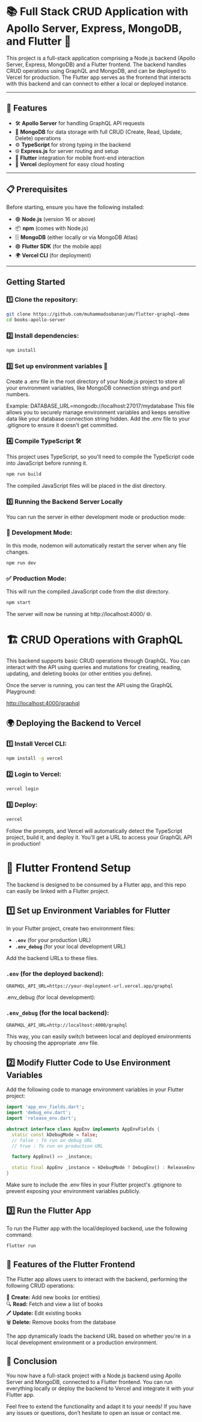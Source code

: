 # 📚 Full Stack CRUD Application with Apollo Server, Express, MongoDB, and Flutter 🚀

This project is a full-stack application comprising a Node.js backend (Apollo Server, Express, MongoDB) and a Flutter frontend. The backend handles CRUD operations using GraphQL and MongoDB, and can be deployed to Vercel for production. The Flutter app serves as the frontend that interacts with this backend and can connect to either a local or deployed instance.

---

## 🚀 Features

- 🛠️ **Apollo Server** for handling GraphQL API requests
- 💾 **MongoDB** for data storage with full CRUD (Create, Read, Update, Delete) operations
- ⚙️ **TypeScript** for strong typing in the backend
- 🌐 **Express.js** for server routing and setup
- 📱 **Flutter** integration for mobile front-end interaction
- 🔄 **Vercel** deployment for easy cloud hosting

---

## 📋 Prerequisites

Before starting, ensure you have the following installed:

- 🟢 **Node.js** (version 16 or above)
- 📦 **npm** (comes with Node.js)
- 🗄️ **MongoDB** (either locally or via MongoDB Atlas)
- 🟢 **Flutter SDK** (for the mobile app)
- 🌍 **Vercel CLI** (for deployment)

---

## Getting Started

### 1️⃣ Clone the repository:

```bash
git clone https://github.com/muhammadsobananjum/flutter-graphql-demo
cd books-apollo-server
```

### 2️⃣ Install dependencies:
```bash
npm install
```

### 3️⃣ Set up environment variables 🌱
Create a .env file in the root directory of your Node.js project to store all your environment variables, like MongoDB connection strings and port numbers.

Example:
DATABASE_URL=mongodb://localhost:27017/mydatabase
This file allows you to securely manage environment variables and keeps sensitive data like your database connection string hidden. Add the .env file to your .gitignore to ensure it doesn't get committed.

### 4️⃣ Compile TypeScript 🛠️
This project uses TypeScript, so you'll need to compile the TypeScript code into JavaScript before running it.
```bash
npm run build
```
The compiled JavaScript files will be placed in the dist directory.

###  5️⃣ Running the Backend Server Locally
You can run the server in either development mode or production mode:

### 🔄 Development Mode:
In this mode, nodemon will automatically restart the server when any file changes.
```bash
npm run dev
```
### ✅ Production Mode:
This will run the compiled JavaScript code from the dist directory.
```bash
npm start
```
The server will now be running at http://localhost:4000/ 🌐.

# 🏗️ CRUD Operations with GraphQL

This backend supports basic CRUD operations through GraphQL. You can interact with the API using queries and mutations for creating, reading, updating, and deleting books (or other entities you define).

Once the server is running, you can test the API using the GraphQL Playground:

[http://localhost:4000/graphql](http://localhost:4000/graphql)

## 🌍 Deploying the Backend to Vercel

### 1️⃣ **Install Vercel CLI:**
```bash
npm install -g vercel
```

### 2️⃣ Login to Vercel:
```bash
vercel login
```

### 3️⃣ Deploy:
```bash
vercel
```

Follow the prompts, and Vercel will automatically detect the TypeScript project, build it, and deploy it. You'll get a URL to access your GraphQL API in production!

# 📱 Flutter Frontend Setup

The backend is designed to be consumed by a Flutter app, and this repo can easily be linked with a Flutter project.

## 1️⃣ Set up Environment Variables for Flutter

In your Flutter project, create two environment files:

- **`.env`** (for your production URL)
- **`.env_debug`** (for your local development URL)

Add the backend URLs to these files.

### `.env` (for the deployed backend):
```plaintext
GRAPHQL_API_URL=https://your-deployment-url.vercel.app/graphql
```
.env_debug (for local development):

### `.env_debug` (for the local backend):
```plaintext
GRAPHQL_API_URL=http://localhost:4000/graphql
```
This way, you can easily switch between local and deployed environments by choosing the appropriate .env file.

## 2️⃣ Modify Flutter Code to Use Environment Variables

Add the following code to manage environment variables in your Flutter project:

```dart
import 'app_env_fields.dart';
import 'debug_env.dart';
import 'release_env.dart';

abstract interface class AppEnv implements AppEnvFields {
  static const kDebugMode = false; 
  // false : To run on debug URL
  // true : To run on production URL

  factory AppEnv() => _instance;

  static final AppEnv _instance = kDebugMode ? DebugEnv() : ReleaseEnv();
}
```

Make sure to include the .env files in your Flutter project's .gitignore to prevent exposing your environment variables publicly.

## 3️⃣ Run the Flutter App

To run the Flutter app with the local/deployed backend, use the following command:

```bash
flutter run
```

## 🌟 Features of the Flutter Frontend

The Flutter app allows users to interact with the backend, performing the following CRUD operations:

📘 **Create:** Add new books (or entities)  
🔍 **Read:** Fetch and view a list of books  
🖊️ **Update:** Edit existing books  
🗑️ **Delete:** Remove books from the database  

The app dynamically loads the backend URL based on whether you're in a local development environment or a production environment.

## 📝 Conclusion

You now have a full-stack project with a Node.js backend using Apollo Server and MongoDB, connected to a Flutter frontend. You can run everything locally or deploy the backend to Vercel and integrate it with your Flutter app.

Feel free to extend the functionality and adapt it to your needs! If you have any issues or questions, don’t hesitate to open an issue or contact me.
